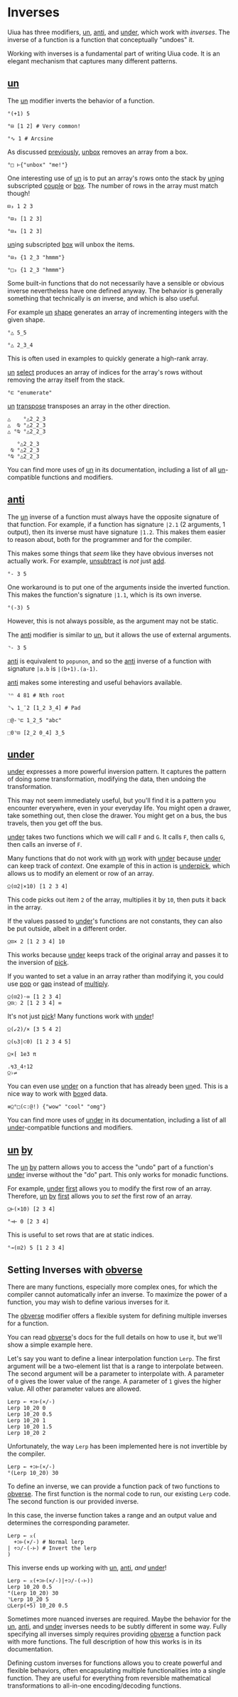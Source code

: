 # Inverses

Uiua has three modifiers, [un](/docs/un), [anti](/docs/anti), and [under](/docs/under), which work with *inverses*. The inverse of a function is a function that conceptually "undoes" it.

Working with inverses is a fundamental part of writing Uiua code. It is an elegant mechanism that captures many different patterns.

## [un](/docs/un)

The [un](/docs/un) modifier inverts the behavior of a function.

```uiua
°(+1) 5
```

```uiua
°⊟ [1 2] # Very common!
```

```uiua
°∿ 1 # Arcsine
```

As discussed [previously](/tutorial/arrays#array-model), [un](/docs/un)[box](/docs/box) removes an array from a box.

```uiua
°□ ⊢{"unbox" "me!"}
```

One interesting use of [un](/docs/un) is to put an array's rows onto the stack by [un](/docs/un)ing subscripted [couple](/docs/couple) or [box](/docs/box). The number of rows in the array must match though!

```uiua
⊟₃ 1 2 3
```

```uiua
°⊟₃ [1 2 3]
```

```uiua should fail
°⊟₄ [1 2 3]
```

[un](/docs/un)ing subscripted [box](/docs/box) will unbox the items.

```uiua
°⊟₃ {1 2_3 "hmmm"}
```

```uiua
°□₃ {1 2_3 "hmmm"}
```

Some built-in functions that do not necessarily have a sensible or obvious inverse nevertheless have one defined anyway. The behavior is generally something that technically is *an* inverse, and which is also useful.

For example [un](/docs/un) [shape](/docs/shape) generates an array of incrementing integers with the given shape.

```uiua
°△ 5_5
```

```uiua
°△ 2_3_4
```

This is often used in examples to quickly generate a high-rank array.

[un](/docs/un) [select](/docs/select) produces an array of indices for the array's rows without removing the array itself from the stack.

```uiua
°⊏ "enumerate"
```

[un](/docs/un) [transpose](/docs/transpose) transposes an array in the other direction.

```uiua
△    °△2_2_3
△  ⍉ °△2_2_3
△ °⍉ °△2_2_3
```

```uiua
   °△2_2_3
 ⍉ °△2_2_3
°⍉ °△2_2_3
```

You can find more uses of [un](/docs/un) in its documentation, including a list of all [un](/docs/un)-compatible functions and modifiers.

## [anti](/docs/anti)

The [un](/docs/un) inverse of a function must always have the opposite signature of that function. For example, if a function has signature `|2.1` (2 arguments, 1 output), then its inverse must have signature `|1.2`. This makes them easier to reason about, both for the programmer and for the compiler.

This makes some things that *seem* like they have obvious inverses not actually work. For example, [un](/docs/un)[subtract](/docs/add) is *not* just [add](/docs/sub).

```uiua should fail
°- 3 5
```

One workaround is to put one of the arguments inside the inverted function. This makes the function's signature `|1.1`, which is its own inverse.

```uiua
°(-3) 5
```

However, this is not always possible, as the argument may not be static.

The [anti](/docs/anti) modifier is similar to [un](/docs/un), but it allows the use of external arguments.

```uiua
⌝- 3 5
```

[anti](/docs/anti) is equivalent to `popunon`, and so the [anti](/docs/anti) inverse of a function with signature `|a.b` is `|(b+1).(a-1)`.

[anti](/docs/anti) makes some interesting and useful behaviors available.

```uiua
⌝ⁿ 4 81 # Nth root
```

```uiua
⌝↘ 1_¯2 [1_2 3_4] # Pad
```

```uiua
⬚@-⌝⊏ 1_2_5 "abc"
```

```uiua
⬚0⌝⊡ [2_2 0_4] 3_5
```

## [under](/docs/under)

[under](/docs/under) expresses a more powerful inversion pattern. It captures the pattern of doing some transformation, modifying the data, then undoing the transformation.

This may not seem immediately useful, but you'll find it is a pattern you encounter everywhere, even in your everyday life. You might open a drawer, take something out, then close the drawer. You might get on a bus, the bus travels, then you get off the bus.

[under](/docs/under) takes two functions which we will call `F` and `G`. It calls `F`, then calls `G`, then calls an inverse of `F`.

Many functions that do not work with [un](/docs/un) work with [under](/docs/under) because [under](/docs/under) can keep track of *context*. One example of this in action is [under](/docs/under)[pick](/docs/pick), which allows us to modify an element or row of an array.

```uiua
⍜(⊡2|×10) [1 2 3 4]
```

This code picks out item `2` of the array, multiplies it by `10`, then puts it back in the array.

If the values passed to [under](/docs/under)'s functions are not constants, they can also be put outside, albeit in a different order.

```uiua
⍜⊡× 2 [1 2 3 4] 10
```

This works because [under](/docs/under) keeps track of the original array and passes it to the inversion of [pick](/docs/pick).

If you wanted to set a value in an array rather than modifying it, you could use [pop](/docs/pop) or [gap](/docs/gap) instead of [multiply](/docs/multiply).

```uiua
⍜(⊡2)⋅∞ [1 2 3 4]
⍜⊡◌ 2 [1 2 3 4] ∞
```

It's not just [pick](/docs/pick)! Many functions work with [under](/docs/under)!

```uiua
⍜(↙2)/× [3 5 4 2]
```

```uiua
⍜(↻3|⊂0) [1 2 3 4 5]
```

```uiua
⍜×⁅ 1e3 π
```

```uiua
.↯3_4⇡12
⍜♭⇌
```

You can even use [under](/docs/under) on a function that has already been [un](/docs/un)ed. This is a nice way to work with [box](/docs/box)ed data.

```uiua
≡⍜°□(⊂:@!) {"wow" "cool" "omg"}
```

You can find more uses of [under](/docs/under) in its documentation, including a list of all [under](/docs/under)-compatible functions and modifiers.

## [un](/docs/un) [by](/docs/by)

The [un](/docs/un) [by](/docs/by) pattern allows you to access the "undo" part of a function's [under](/docs/under) inverse without the "do" part. This only works for monadic functions.

For example, [under](/docs/under) [first](/docs/first) allows you to modify the first row of an array. Therefore, [un](/docs/un) [by](/docs/by) [first](/docs/first) allows you to *set* the first row of an array.

```uiua
⍜⊢(×10) [2 3 4]
```

```uiua
°⊸⊢ 0 [2 3 4]
```

This is useful to set rows that are at static indices.

```uiua
°⊸(⊡2) 5 [1 2 3 4]
```

## Setting Inverses with [obverse](/docs/obverse)

There are many functions, especially more complex ones, for which the compiler cannot automatically infer an inverse. To maximize the power of a function, you may wish to define various inverses for it.

The [obverse](/docs/obverse) modifier offers a flexible system for defining multiple inverses for a function.

You can read [obverse](/docs/obverse)'s docs for the full details on how to use it, but we'll show a simple example here.

Let's say you want to define a linear interpolation function `Lerp`. The first argument will be a two-element list that is a range to interpolate between. The second argument will be a parameter to interpolate with. A parameter of `0` gives the lower value of the range. A parameter of `1` gives the higher value. All other parameter values are allowed.

```uiua
Lerp ← +⊃⊢(×/-)
Lerp 10_20 0
Lerp 10_20 0.5
Lerp 10_20 1
Lerp 10_20 1.5
Lerp 10_20 2
```

Unfortunately, the way `Lerp` has been implemented here is not invertible by the compiler.

```uiua should fail
Lerp ← +⊃⊢(×/-)
°(Lerp 10_20) 30
```

To define an inverse, we can provide a function pack of two functions to [obverse](/docs/obverse). The first function is the normal code to run, our existing `Lerp` code. The second function is our provided inverse.

In this case, the inverse function takes a range and an output value and determines the corresponding parameter.

```uiua
Lerp ← ⌅(
  +⊃⊢(×/-) # Normal lerp
| ÷⊃/-(-⊢) # Invert the lerp
)
```

This inverse ends up working with [un](/docs/un), [anti](/docs/anti), *and* [under](/docs/under)!

```uiua
Lerp ← ⌅(+⊃⊢(×/-)|÷⊃/-(-⊢))
Lerp 10_20 0.5
°(Lerp 10_20) 30
⌝Lerp 10_20 5
⍜Lerp(+5) 10_20 0.5
```

Sometimes more nuanced inverses are required. Maybe the behavior for the [un](/docs/un), [anti](/docs/anti), and [under](/docs/under) inverses needs to be subtly different in some way. Fully specifying all inverses simply requires providing [obverse](/docs/obverse) a function pack with more functions. The full description of how this works is in its documentation.

Defining custom inverses for functions allows you to create powerful and flexible behaviors, often encapsulating multiple functionalities into a single function. They are useful for everything from reversible mathematical transformations to all-in-one encoding/decoding functions.